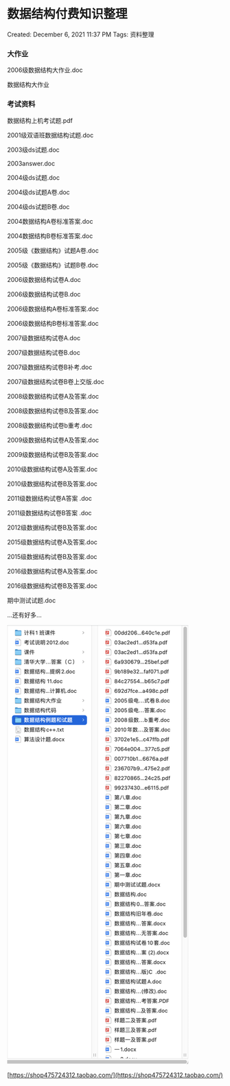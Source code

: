 # 数据结构付费知识整理

Created: December 6, 2021 11:37 PM
Tags: 资料整理

### 大作业

2006级数据结构大作业.doc

数据结构大作业

### 考试资料

数据结构上机考试题.pdf

2001级双语班数据结构试题.doc

2003级ds试题.doc

2003answer.doc

2004级ds试题.doc

2004级ds试题A卷.doc

2004级ds试题B卷.doc

2004数据结构A卷标准答案.doc

2004数据结构B卷标准答案.doc

2005级《数据结构》试题A卷.doc

2005级《数据结构》试题B卷.doc

2006级数据结构试卷A.doc

2006级数据结构试卷B.doc

2006级数据结构A卷标准答案.doc

2006级数据结构B卷标准答案.doc

2007级数据结构试卷A.doc

2007级数据结构试卷B.doc

2007级数据结构试卷B补考.doc

2007级数据结构试卷B卷上交版.doc

2008级数据结构试卷A及答案.doc

2008级数据结构试卷B及答案.doc

2008级数据结构试卷b重考.doc

2009级数据结构试卷A及答案.doc

2009级数据结构试卷B及答案.doc

2010级数据结构试卷A及答案.doc

2010级数据结构试卷B及答案.doc

2011级数据结构试卷A答案 .doc

2011级数据结构试卷B答案 .doc

2012级数据结构试卷B及答案.doc

2015级数据结构试卷A及答案.doc

2015级数据结构试卷B及答案.doc

2016级数据结构试卷A及答案.doc

2016级数据结构试卷B及答案.doc

期中测试试题.doc

...还有好多...

![Untitled](%E6%95%B0%E6%8D%AE%E7%BB%93%E6%9E%84%E4%BB%98%E8%B4%B9%E7%9F%A5%E8%AF%86%E6%95%B4%E7%90%86%200aa5a6d0ae754fd9baa35b9fffdb4bef/Untitled.png)

[https://shop475724312.taobao.com/](https://shop475724312.taobao.com/)